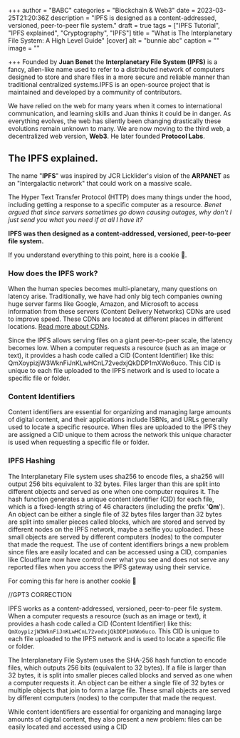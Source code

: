 +++
author = "BABC"
categories = "Blockchain & Web3"
date = 2023-03-25T21:20:36Z
description = "IPFS is designed as a content-addressed, versioned, peer-to-peer file system."
draft = true
tags = ["IPFS Tutorial", "IPFS explained", "Cryptography", "IPFS"]
title = "What is The Interplanetary File System: A High Level Guide"
[cover]
alt = "bunnie abc"
caption = ""
image = ""

+++
Founded by **Juan Benet** the **Interplanetary File System (IPFS)** is a fancy, alien-like name used to refer to a distributed network of computers designed to store and share files in a more secure and reliable manner than traditional centralized systems.IPFS is an open-source project that is maintained and developed by a community of contributors.

 We have relied on the web for many years when it comes to international communication, and learning skills and Juan thinks it could be in danger. As everything evolves, the web has silently been changing drastically these evolutions remain unknown to many. We are now moving to the third web, a decentralized web version, **Web3**. He later founded **Protocol Labs**.

## The IPFS explained.

The name "**IPFS**" was inspired by JCR Licklider's vision of the **ARPANET** as an "Intergalactic network" that could work on a massive scale.

The Hyper Text Transfer Protocol (HTTP)  does many things under the hood, including getting a response to a specific computer as a resource. _Benet argued that since servers sometimes go down causing outages, why don't I just send you what you need if at all I have it?_

**IPFS was then designed as a content-addressed, versioned, peer-to-peer file system.**

If you understand everything to this point, here is a cookie 🍪.

### How does the IPFS work?

When the human species becomes multi-planetary, many questions on latency arise. Traditionally, we have had only big tech companies owning huge server farms like Google, Amazon, and Microsoft to access information from these servers (Content Delivery Networks) CDNs are used to improve speed. These CDNs are located at different places in different locations. [Read more about CDNs](https://www.cloudflare.com/learning/cdn/what-is-a-cdn/). 

Since the IPFS allows serving files on a giant peer-to-peer scale, the latency becomes low. When a computer requests a resource (such as an image or text), it provides a hash code called a CID (Content Identifier) like this: QmXoypizjW3WknFiJnKLwHCnL72vedxjQkDDP1mXWo6uco. This CID is unique to each file uploaded to the IPFS network and is used to locate a specific file or folder.

### Content Identifiers

Content identifiers are essential for organizing and managing large amounts of digital content, and their applications include ISBNs, and URLs generally used to locate a specific resource. When files are uploaded to the IPFS they are assigned a CID unique to them across the network this unique character is used when requesting a specific file or folder.

### IPFS Hashing

The Interplanetary File system uses sha256 to encode files, a sha256 will output 256 bits equivalent to 32 bytes. Files larger than this are split into different objects and served as one when one computer requires it. The hash function generates a unique content identifier (CID) for each file, which is a fixed-length string of 46 characters (including the prefix '**Qm**'). An object can be either a single file of 32 bytes files larger than 32 bytes are split into smaller pieces called blocks, which are stored and served by different nodes on the IPFS network, maybe a selfie you uploaded. These small objects are served by different computers (nodes) to the computer that made the request. The use of content identifiers brings a new problem since files are easily located and can be accessed using a CID, companies like Cloudflare now have control over what you see and does not serve any reported files when you access the IPFS gateway using their service.

For coming this far here is another cookie 🍪

//GPT3 CORRECTION

IPFS works as a content-addressed, versioned, peer-to-peer file system. When a computer requests a resource (such as an image or text), it provides a hash code called a CID (Content Identifier) like this: `QmXoypizjW3WknFiJnKLwHCnL72vedxjQkDDP1mXWo6uco`. This CID is unique to each file uploaded to the IPFS network and is used to locate a specific file or folder.

The Interplanetary File System uses the SHA-256 hash function to encode files, which outputs 256 bits (equivalent to 32 bytes). If a file is larger than 32 bytes, it is split into smaller pieces called blocks and served as one when a computer requests it. An object can be either a single file of 32 bytes or multiple objects that join to form a large file. These small objects are served by different computers (nodes) to the computer that made the request.

While content identifiers are essential for organizing and managing large amounts of digital content, they also present a new problem: files can be easily located and accessed using a CID